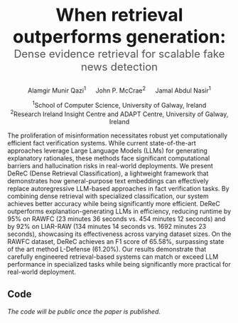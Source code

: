<h1 align="center" style="font-weight: bold; font-size: 2.5rem;">
  When retrieval outperforms generation: <span style="font-size: 1.5rem; font-weight: normal; color: #555;">Dense evidence retrieval for
scalable fake news detection</span>
</h1>


<div align="center">

Alamgir Munir Qazi<sup>1</sup> &emsp; John P. McCrae<sup>2</sup> &emsp; Jamal Abdul Nasir<sup>1</sup>  

<sup>1</sup>School of Computer Science, University of Galway, Ireland  
<sup>2</sup>Research Ireland Insight Centre and ADAPT Centre, University of Galway, Ireland  

</div>

 <div class="content has-text-justified">
          <p>
The proliferation of misinformation necessitates robust yet computationally efficient fact verification systems. While current state-of-the-art approaches leverage Large Language Models (LLMs) for generating explanatory rationales, these methods face significant computational barriers and hallucination risks in real-world deployments. We present DeReC (Dense Retrieval Classification), a lightweight framework that demonstrates how general-purpose text embeddings can effectively replace autoregressive LLM-based approaches in fact verification tasks. By combining dense retrieval with specialized classification, our system achieves better accuracy while being significantly more efficient. DeReC outperforms explanation-generating LLMs in efficiency, reducing runtime by 95% on RAWFC (23 minutes 36 seconds vs. 454 minutes 12 seconds) and by 92% on LIAR-RAW (134 minutes 14 seconds vs. 1692 minutes 23 seconds), showcasing its effectiveness across varying dataset sizes. On the RAWFC dataset, DeReC achieves an F1 score of 65.58%, surpassing state of the art method L-Defense (61.20%). Our results demonstrate that carefully engineered retrieval-based systems can match or exceed LLM performance in specialized tasks while being significantly more practical for real-world deployment.
          </p>
        </div>


## Code 

<p><i>The code will be public once the paper is published.</i></p>
